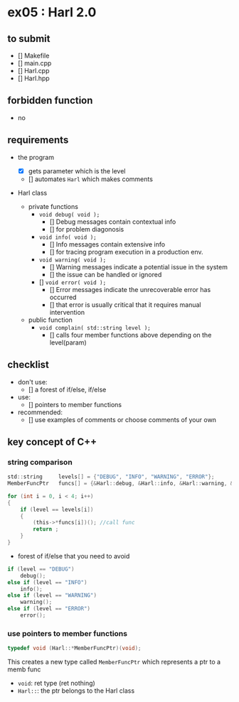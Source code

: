 # ex05 : Harl 2.0

## to submit
- [] Makefile
- [] main.cpp
- [] Harl.cpp
- [] Harl.hpp

## forbidden function
- no

## requirements
- the program
	- [x] gets parameter which is the level
	- [] automates `Harl` which makes comments

- Harl class
	- private functions
		- `void debug( void );`
			- [] Debug messages contain contextual info
			- [] for problem diagonosis
		- `void info( void );`
			- [] Info messages contain extensive info
			- [] for tracing program execution in a production env.
		- `void warning( void );`
			- [] Warning messages indicate a potential issue in the system
			- [] the issue can be handled or ignored
		- [] `void error( void );`
			- [] Error messages indicate the unrecoverable error has occurred
			- [] that error is usually critical that it requires manual intervention
	- public function
		- `void complain( std::string level );`
			- [] calls four member functions above depending on the level(param)

## checklist
- don't use:
	- [] a forest of if/else, if/else
- use:
	- [] pointers to member functions
- recommended:
	- [] use examples of comments or choose comments of your own

## key concept of C++
### string comparison
```c
std::string		levels[] = {"DEBUG", "INFO", "WARNING", "ERROR"};
MemberFuncPtr	funcs[] = {&Harl::debug, &Harl::info, &Harl::warning, &Harl:error};

for (int i = 0, i < 4; i++)
{
	if (level == levels[i])
	{
		(this->*funcs[i])(); //call func
		return ;
	}
}
```

* forest of if/else that you need to avoid
```c
if (level == "DEBUG")
    debug();
else if (level == "INFO")
    info();
else if (level == "WARNING")
    warning();
else if (level == "ERROR")
    error();
```


### use pointers to member functions

```c
typedef void (Harl::*MemberFuncPtr)(void);
```
This creates a new type called `MemberFuncPtr` which represents a ptr to a memb func

- `void`: ret type (ret nothing)
- `Harl::`: the ptr belongs to the Harl class


